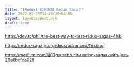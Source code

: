 ```yaml
---
title: "[Redux] 如何測試 Redux Saga？"
date: 2022-01-25T14:49:10+08:00
layout: layouts/post.njk
draft: true
---
```


https://dev.to/phil/the-best-way-to-test-redux-sagas-4hib

https://redux-saga.js.org/docs/advanced/Testing/

https://medium.com/@13gaurab/unit-testing-sagas-with-jest-29a8bcfca028